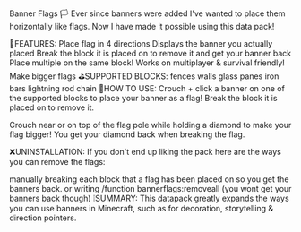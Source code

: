 Banner Flags 🏳️
Ever since banners were added I've wanted to place them horizontally like flags. Now I have made it possible using this data pack!

🚩FEATURES:
Place flag in 4 directions
Displays the banner you actually placed
Break the block it is placed on to remove it and get your banner back
Place multiple on the same block!
Works on multiplayer & survival friendly!
Make bigger flags
⛳SUPPORTED BLOCKS:
fences
walls
glass panes
iron bars
lightning rod
chain
🤔HOW TO USE:
Crouch + click a banner on one of the supported blocks to place your banner as a flag! Break the block it is placed on to remove it.

Crouch near or on top of the flag pole while holding a diamond to make your flag bigger! You get your diamond back when breaking the flag.

❌UNINSTALLATION:
If you don't end up liking the pack here are the ways you can remove the flags:

manually breaking each block that a flag has been placed on so you get the banners back. or
writing /function bannerflags:removeall (you wont get your banners back though)
❕SUMMARY:
This datapack greatly expands the ways you can use banners in Minecraft, such as for decoration, storytelling & direction pointers.

